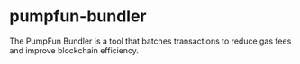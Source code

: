 # pumpfun-bundler
The PumpFun Bundler is a tool that batches transactions to reduce gas fees and improve blockchain efficiency.
